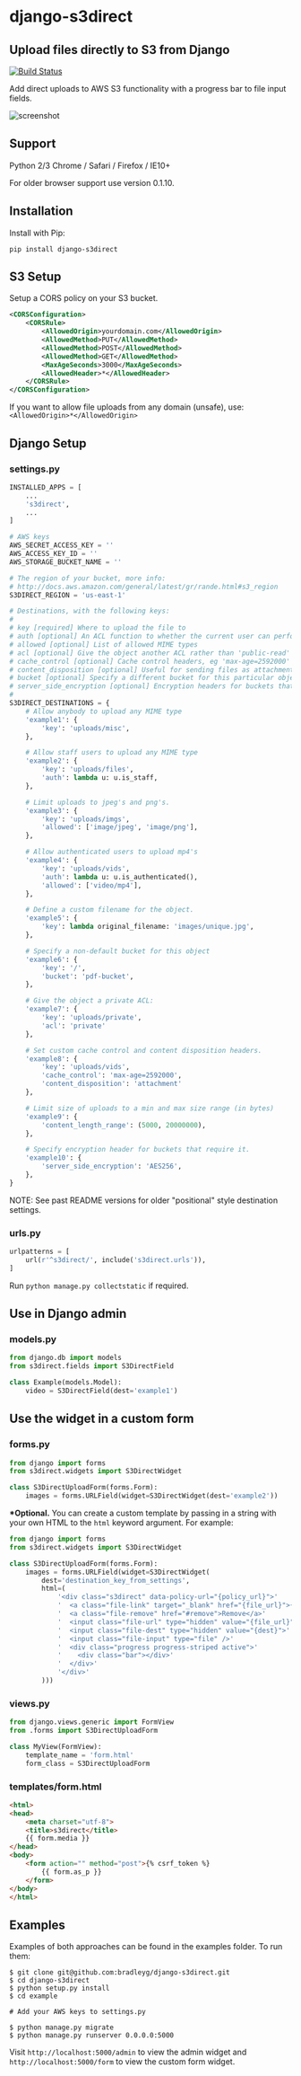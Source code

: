 django-s3direct
===============

Upload files directly to S3 from Django
-------------------------------------

[![Build Status](https://travis-ci.org/bradleyg/django-s3direct.svg?branch=master)](https://travis-ci.org/bradleyg/django-s3direct)

Add direct uploads to AWS S3 functionality with a progress bar to file input fields.

![screenshot](https://raw.githubusercontent.com/bradleyg/django-s3direct/master/screenshot.png)

## Support
Python 2/3
Chrome / Safari / Firefox / IE10+

For older browser support use version 0.1.10.

## Installation

Install with Pip:

```pip install django-s3direct```

## S3 Setup

Setup a CORS policy on your S3 bucket.

```xml
<CORSConfiguration>
    <CORSRule>
        <AllowedOrigin>yourdomain.com</AllowedOrigin>
        <AllowedMethod>PUT</AllowedMethod>
        <AllowedMethod>POST</AllowedMethod>
        <AllowedMethod>GET</AllowedMethod>
        <MaxAgeSeconds>3000</MaxAgeSeconds>
        <AllowedHeader>*</AllowedHeader>
    </CORSRule>
</CORSConfiguration>
```

If you want to allow file uploads from any domain (unsafe), use: `<AllowedOrigin>*</AllowedOrigin>`

## Django Setup

### settings.py

```python
INSTALLED_APPS = [
    ...
    's3direct',
    ...
]

# AWS keys
AWS_SECRET_ACCESS_KEY = ''
AWS_ACCESS_KEY_ID = ''
AWS_STORAGE_BUCKET_NAME = ''

# The region of your bucket, more info:
# http://docs.aws.amazon.com/general/latest/gr/rande.html#s3_region
S3DIRECT_REGION = 'us-east-1'

# Destinations, with the following keys:
#
# key [required] Where to upload the file to
# auth [optional] An ACL function to whether the current user can perform this action
# allowed [optional] List of allowed MIME types
# acl [optional] Give the object another ACL rather than 'public-read'
# cache_control [optional] Cache control headers, eg 'max-age=2592000'
# content_disposition [optional] Useful for sending files as attachments
# bucket [optional] Specify a different bucket for this particular object
# server_side_encryption [optional] Encryption headers for buckets that require it
#
S3DIRECT_DESTINATIONS = {
    # Allow anybody to upload any MIME type
    'example1': {
        'key': 'uploads/misc',
    },

    # Allow staff users to upload any MIME type
    'example2': {
        'key': 'uploads/files',
        'auth': lambda u: u.is_staff,
    },

    # Limit uploads to jpeg's and png's.
    'example3': {
        'key': 'uploads/imgs',
        'allowed': ['image/jpeg', 'image/png'],
    },

    # Allow authenticated users to upload mp4's
    'example4': {
        'key': 'uploads/vids',
        'auth': lambda u: u.is_authenticated(),
        'allowed': ['video/mp4'],
    },

    # Define a custom filename for the object.
    'example5': {
        'key': lambda original_filename: 'images/unique.jpg',
    },

    # Specify a non-default bucket for this object
    'example6': {
        'key': '/',
        'bucket': 'pdf-bucket',
    },

    # Give the object a private ACL:
    'example7': {
        'key': 'uploads/private',
        'acl': 'private'
    },

    # Set custom cache control and content disposition headers.
    'example8': {
        'key': 'uploads/vids',
        'cache_control': 'max-age=2592000',
        'content_disposition': 'attachment'
    },

    # Limit size of uploads to a min and max size range (in bytes)
    'example9': {
        'content_length_range': (5000, 20000000),
    },

    # Specify encryption header for buckets that require it.
    'example10': {
        'server_side_encryption': 'AES256',
    },
}
```
NOTE: See past README versions for older "positional" style destination settings.

### urls.py

```python
urlpatterns = [
    url(r'^s3direct/', include('s3direct.urls')),
]
```

Run ```python manage.py collectstatic``` if required.

## Use in Django admin

### models.py

```python
from django.db import models
from s3direct.fields import S3DirectField

class Example(models.Model):
    video = S3DirectField(dest='example1')
```

## Use the widget in a custom form

### forms.py

```python
from django import forms
from s3direct.widgets import S3DirectWidget

class S3DirectUploadForm(forms.Form):
    images = forms.URLField(widget=S3DirectWidget(dest='example2'))
```

__*Optional.__ You can create a custom template by passing in a string with your own HTML to the `html` keyword argument. For example:

```python
from django import forms
from s3direct.widgets import S3DirectWidget

class S3DirectUploadForm(forms.Form):
    images = forms.URLField(widget=S3DirectWidget(
        dest='destination_key_from_settings',
        html=(
            '<div class="s3direct" data-policy-url="{policy_url}">'
            '  <a class="file-link" target="_blank" href="{file_url}">{file_name}</a>'
            '  <a class="file-remove" href="#remove">Remove</a>'
            '  <input class="file-url" type="hidden" value="{file_url}" id="{element_id}" name="{name}" />'
            '  <input class="file-dest" type="hidden" value="{dest}">'
            '  <input class="file-input" type="file" />'
            '  <div class="progress progress-striped active">'
            '    <div class="bar"></div>'
            '  </div>'
            '</div>'
        )))
```

### views.py

```python
from django.views.generic import FormView
from .forms import S3DirectUploadForm

class MyView(FormView):
    template_name = 'form.html'
    form_class = S3DirectUploadForm
```

### templates/form.html

```html
<html>
<head>
    <meta charset="utf-8">
    <title>s3direct</title>
    {{ form.media }}
</head>
<body>
    <form action="" method="post">{% csrf_token %}
        {{ form.as_p }}
    </form>
</body>
</html>
```

## Examples
Examples of both approaches can be found in the examples folder. To run them:
```shell
$ git clone git@github.com:bradleyg/django-s3direct.git
$ cd django-s3direct
$ python setup.py install
$ cd example

# Add your AWS keys to settings.py

$ python manage.py migrate
$ python manage.py runserver 0.0.0.0:5000
```

Visit ```http://localhost:5000/admin``` to view the admin widget and ```http://localhost:5000/form``` to view the custom form widget.
